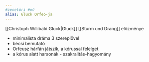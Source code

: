 ```yaml
---
#zenetöri #mű
alias: Gluck Orfeo-ja
---
```

[[Christoph Willibald Gluck|Gluck]]
[[Sturm und Drang]] előzménye

- minimalista dráma 3 szereplővel
- bécsi bemutató
- Orfeusz hárfán játszik, a kórussal felelget
- a kórus alatt harsonák - szakralitás-hagyomány